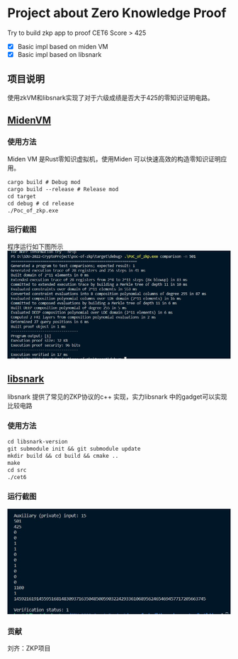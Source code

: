# Project about Zero Knowledge Proof

Try to build zkp app to proof CET6 Score > 425

- [x] Basic impl based on miden VM
- [x] Basic impl based on libsnark

## 项目说明

使用zkVM和libsnark实现了对于六级成绩是否大于425的零知识证明电路。

## [MidenVM](https://github.com/maticnetwork/miden)
### 使用方法
Miden VM 是Rust零知识虚拟机，使用Miden 可以快速高效的构造零知识证明应用。
```shell
cargo build # Debug mod
cargo build --release # Release mod
cd target
cd debug # cd release
./Poc_of_zkp.exe 
```
### 运行截图
程序运行如下图所示
![1](/poc-of-zkp/figure/example_1.jpg)

## [libsnark](https://github.com/scipr-lab/libsnark)
libsnark 提供了常见的ZKP协议的c++ 实现，实力libsnark 中的gadget可以实现比较电路
### 使用方法
``` shell
cd libsnark-version
git submodule init && git submodule update
mkdir build && cd build && cmake ..
make
cd src
./cet6
```
### 运行截图
![2](/poc-of-zkp/figure/example_2.jpg)

### 贡献
刘齐：ZKP项目
